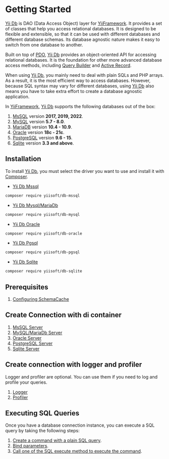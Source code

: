 # Getting Started

[Yii Db](https://github.com/yiisoft/db) is DAO (Data Access Object) layer for [YiiFramework](https://www.yiiframework.com/). It provides a set of classes that help you access relational databases. It is designed to be flexible and extensible, so that it can be used with different databases and different database schemas. Its database agnostic nature makes it easy to switch from one database to another.

Built on top of [PDO](https://www.php.net/manual/en/book.pdo.php), [Yii Db](https://github.com/yiisoft/db) provides an object-oriented API for accessing relational databases. It is the foundation for other more advanced database access methods, including [Query Builder](query-builder.md) and [Active Record](active-record.md).

When using [Yii Db](https://github.com/yiisoft/db), you mainly need to deal with plain SQLs and PHP arrays. As a result, it is the most efficient way to access databases. However, because SQL syntax may vary for different databases, using [Yii Db](https://github.com/yiisoft/db) also means you have to take extra effort to create a database agnostic application.

In [YiiFramework](https://www.yiiframework.com/), [Yii Db](https://github.com/yiisoft/db) supports the following databases out of the box:

1. [MsSQL](https://www.microsoft.com/en-us/sql-server/sql-server-2019) version **2017, 2019, 2022**.
2. [MySQL](https://www.mysql.com/) version **5.7 - 8.0**.
3. [MariaDB](https://mariadb.org/) version **10.4 - 10.9**.
4. [Oracle](https://www.oracle.com/database/) version **18c - 21c**.
5. [PostgreSQL](https://www.postgresql.org/) version **9.6 - 15**. 
6. [Sqlite](https://www.sqlite.org/index.html) version **3.3 and above**.

## Installation

To install [Yii Db](https://github.com/yiisoft/db), you must select the driver you want to use and install it with [Composer](https://getcomposer.org/).

- [Yii Db Mssql](https://github.com/yiisoft/db-mssql)

```bash
composer require yiisoft/db-mssql
```

- [Yii Db Mysql/MariaDb](https://github.com/yiisoft/db-mysql)

```bash
composer require yiisoft/db-mysql
```

- [Yii Db Oracle](https://github.com/yiisoft/db-oracle)

```bash
composer require yiisoft/db-oracle
```

- [Yii Db Pgsql](https://github.com/yiisoft/db-pgsql)

```bash
composer require yiisoft/db-pgsql
```

- [Yii Db Sqlite](https://github.com/yiisoft/db-pgsql)

```bash
composer require yiisoft/db-sqlite
```

## Prerequisites

1. [Configuring SchemaCache](schema-cache.md)

## Create Connection with di container

1. [MsSQL Server](di-container-mssql.md)
2. [MySQL/MariaDb Server](di-container-mysql.md)
3. [Oracle Server](di-container-oracle.md)
4. [PostgreSQL Server](di-container-pgsql.md)
5. [Sqlite Server](di-container-sqlite.md)

## Create connection with logger and profiler

Logger and profiler are optional. You can use them if you need to log and profile your queries.

1. [Logger](di-connection-with-logger.md)
2. [Profiler](di-connection-with-profiler.md)

## Executing SQL Queries

Once you have a database connection instance, you can execute a SQL query by taking the following steps:

1. [Create a command with a plain SQL query](create-command.md).
2. [Bind parameters](bind-parameters.md).
3. [Call one of the SQL execute method to execute the command](execute-command.md).
